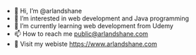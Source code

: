 - 👋 Hi, I’m @arlandshane
- 👀 I’m interested in web development and Java programming
- 🌱 I’m currently learning web development from Udemy
- 📫 How to reach me public@arlandshane.com
- 💪 Visit my webiste https://www.arlandshane.com
